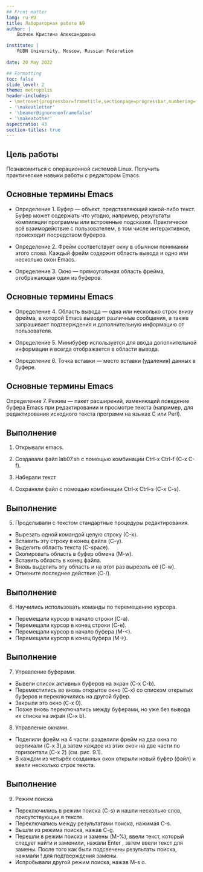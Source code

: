 ```yaml
---
## Front matter
lang: ru-RU
title: Лабораторная работа №9
author: |
	Волчок Кристина Александровна 

institute: |
	RUDN University, Moscow, Russian Federation
	
date: 20 May 2022

## Formatting
toc: false
slide_level: 2
theme: metropolis
header-includes: 
 - \metroset{progressbar=frametitle,sectionpage=progressbar,numbering=fraction}
 - '\makeatletter'
 - '\beamer@ignorenonframefalse'
 - '\makeatother'
aspectratio: 43
section-titles: true
---
```


## Цель работы

Познакомиться с операционной системой Linux. Получить практические навыки работы с редактором Emacs.




## Основные термины Emacs



- Определение 1. Буфер — объект, представляющий какой-либо текст.
Буфер может содержать что угодно, например, результаты компиляции программы или встроенные подсказки. Практически всё взаимодействие с пользователем, в том числе интерактивное, происходит посредством буферов.

- Определение 2. Фрейм соответствует окну в обычном понимании этого слова. Каждый фрейм содержит область вывода и одно или несколько окон Emacs.

- Определение 3. Окно — прямоугольная область фрейма, отображающая один из буферов.


## Основные термины Emacs

- Определение 4. Область вывода — одна или несколько строк внизу фрейма, в которой
Emacs выводит различные сообщения, а также запрашивает подтверждения и дополнительную информацию от пользователя.

- Определение 5. Минибуфер используется для ввода дополнительной информации и всегда отображается в области вывода.

- Определение 6. Точка вставки — место вставки (удаления) данных в буфере.

## Основные термины Emacs

Определение 7. Режим — пакет расширений, изменяющий поведение буфера Emacs при
редактировании и просмотре текста (например, для редактирования исходного текста
программ на языках С или Perl).



## Выполнение

1. Открывали emacs.
2. Создавали файл lab07.sh с помощью комбинации Ctrl-x Ctrl-f (C-x C-f).
3. Наберали  текст

4. Сохраняли файл с помощью комбинации Ctrl-x Ctrl-s (C-x C-s).

## Выполнение

5. Проделывали с текстом стандартные процедуры редактирования.
- Вырезать одной командой целую строку (С-k).
- Вставить эту строку в конец файла (C-y).
- Выделить область текста (C-space).
- Скопировать область в буфер обмена (M-w).
- Вставить область в конец файла.
- Вновь выделить эту область и на этот раз вырезать её (C-w).
- Отмените последнее действие (C-/).

## Выполнение
6. Научились использовать команды по перемещению курсора.
- Перемещали курсор в начало строки (C-a).
- Перемещали курсор в конец строки (C-e).
- Перемещали курсор в начало буфера (M-<).
- Перемещали курсор в конец буфера (M->).

## Выполнение

7. Управление буферами.
- Вывели список активных буферов на экран (C-x C-b).
- Переместились во вновь открытое окно (C-x)  со списком открытых буферов
и переключились на другой буфер.
- Закрыли это окно (C-x 0).
- Позже вновь переключались между буферами, но уже без вывода их списка на
экран (C-x b).
8. Управление окнами.
- Поделили фрейм на 4 части: разделили фрейм на два окна по вертикали (C-x 3),а затем каждое из этих окон на две части по горизонтали (C-x 2) (см. рис. 9.1).
- В каждом из четырёх созданных окон открыли новый буфер (файл) и ввели несколько строк текста.

## Выполнение

9. Режим поиска
- Переключились в режим поиска (C-s) и нашли несколько слов, присутствующих в тексте.
- Переключались между результатами поиска, нажимая C-s.
- Вышли из режима поиска, нажав C-g.
- Перешли в режим поиска и замены (M-%), ввели текст, который следует найти и заменили, нажали Enter , затем ввели текст для замены. После того как были
подсвечены результаты поиска, нажмали ! для подтверждения замены.
- Испробывали другой режим поиска, нажав M-s o. 

